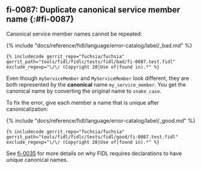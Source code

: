 ## fi-0087: Duplicate canonical service member name {:#fi-0087}

Canonical service member names cannot be repeated:

{% include "docs/reference/fidl/language/error-catalog/label/_bad.md" %}

```fidl
{% includecode gerrit_repo="fuchsia/fuchsia" gerrit_path="tools/fidl/fidlc/tests/fidl/bad/fi-0087.test.fidl" exclude_regexp="\/\/ (Copyright 20|Use of|found in).*" %}
```

Even though `myServiceMember` and `MyServiceMember` look different, they are
both represented by the **canonical** name `my_service_member`. You get the
canonical name by converting the original name to `snake_case`.

To fix the error, give each member a name that is unique after canonicalization:

{% include "docs/reference/fidl/language/error-catalog/label/_good.md" %}

```fidl
{% includecode gerrit_repo="fuchsia/fuchsia" gerrit_path="tools/fidl/fidlc/tests/fidl/good/fi-0087.test.fidl" exclude_regexp="\/\/ (Copyright 20|Use of|found in).*" %}
```

See [fi-0035](#fi-0035) for more details on why FIDL requires declarations to
have unique canonical names.
